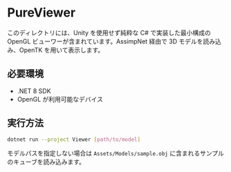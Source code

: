 # PureViewer

このディレクトリには、Unity を使用せず純粋な C# で実装した最小構成の OpenGL ビューワーが含まれています。AssimpNet 経由で 3D モデルを読み込み、OpenTK を用いて表示します。

## 必要環境
- .NET 8 SDK
- OpenGL が利用可能なデバイス

## 実行方法
```bash
dotnet run --project Viewer [path/to/model]
```
モデルパスを指定しない場合は `Assets/Models/sample.obj` に含まれるサンプルのキューブを読み込みます。
